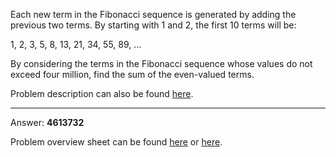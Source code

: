 Each new term in the Fibonacci sequence is generated by adding the previous two terms. By starting
with 1 and 2, the first 10 terms will be:

1, 2, 3, 5, 8, 13, 21, 34, 55, 89, ...

By considering the terms in the Fibonacci sequence whose values do not exceed four million, find the
sum of the even-valued terms.

Problem description can also be found [here](https://projecteuler.net/problem=2).

------------

Answer: **4613732**

Problem overview sheet can be found [here](https://projecteuler.net/overview=0002) or [here](images/ID-002_Even_Fibonacci_numbers__Overview.pdf).
